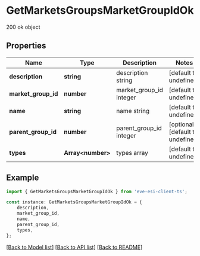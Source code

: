 # GetMarketsGroupsMarketGroupIdOk

200 ok object

## Properties

Name | Type | Description | Notes
------------ | ------------- | ------------- | -------------
**description** | **string** | description string | [default to undefined]
**market_group_id** | **number** | market_group_id integer | [default to undefined]
**name** | **string** | name string | [default to undefined]
**parent_group_id** | **number** | parent_group_id integer | [optional] [default to undefined]
**types** | **Array&lt;number&gt;** | types array | [default to undefined]

## Example

```typescript
import { GetMarketsGroupsMarketGroupIdOk } from 'eve-esi-client-ts';

const instance: GetMarketsGroupsMarketGroupIdOk = {
    description,
    market_group_id,
    name,
    parent_group_id,
    types,
};
```

[[Back to Model list]](../README.md#documentation-for-models) [[Back to API list]](../README.md#documentation-for-api-endpoints) [[Back to README]](../README.md)
